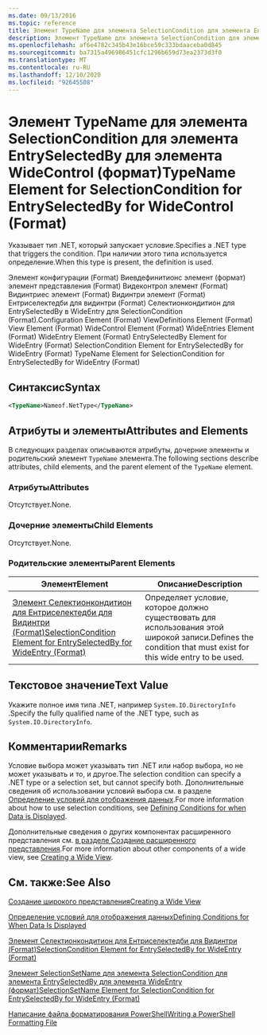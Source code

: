 ```yaml
---
ms.date: 09/13/2016
ms.topic: reference
title: Элемент TypeName для элемента SelectionCondition для элемента EntrySelectedBy для элемента WideControl (формат)
description: Элемент TypeName для элемента SelectionCondition для элемента EntrySelectedBy для элемента WideControl (формат)
ms.openlocfilehash: af6e4782c345b43e16bce59c333bdaaceba0d845
ms.sourcegitcommit: ba7315a496986451cfc1296b659d73ea2373d3f0
ms.translationtype: MT
ms.contentlocale: ru-RU
ms.lasthandoff: 12/10/2020
ms.locfileid: "92645508"
---
```

# <a name="typename-element-for-selectioncondition-for-entryselectedby-for-widecontrol-format"></a><span data-ttu-id="a46dd-103">Элемент TypeName для элемента SelectionCondition для элемента EntrySelectedBy для элемента WideControl (формат)</span><span class="sxs-lookup"><span data-stu-id="a46dd-103">TypeName Element for SelectionCondition for EntrySelectedBy for WideControl (Format)</span></span>

<span data-ttu-id="a46dd-104">Указывает тип .NET, который запускает условие.</span><span class="sxs-lookup"><span data-stu-id="a46dd-104">Specifies a .NET type that triggers the condition.</span></span> <span data-ttu-id="a46dd-105">При наличии этого типа используется определение.</span><span class="sxs-lookup"><span data-stu-id="a46dd-105">When this type is present, the definition is used.</span></span>

<span data-ttu-id="a46dd-106">Элемент конфигурации (Format) Виевдефинитионс элемент (формат) элемент представления (Format) Видеконтрол элемент (Format) Видинтриес элемент (Format) Видинтри элемент (Format) Ентриселектедби для видинтри (Format) Селектионкондитион для EntrySelectedBy в WideEntry для SelectionCondition (Format).</span><span class="sxs-lookup"><span data-stu-id="a46dd-106">Configuration Element (Format) ViewDefinitions Element (Format) View Element (Format) WideControl Element (Format) WideEntries Element (Format) WideEntry Element (Format) EntrySelectedBy Element for WideEntry (Format) SelectionCondition Element for EntrySelectedBy for WideEntry (Format) TypeName Element for SelectionCondition for EntrySelectedBy for WideEntry (Format)</span></span>

## <a name="syntax"></a><span data-ttu-id="a46dd-107">Синтаксис</span><span class="sxs-lookup"><span data-stu-id="a46dd-107">Syntax</span></span>

```xml
<TypeName>Nameof.NetType</TypeName>
```

## <a name="attributes-and-elements"></a><span data-ttu-id="a46dd-108">Атрибуты и элементы</span><span class="sxs-lookup"><span data-stu-id="a46dd-108">Attributes and Elements</span></span>

<span data-ttu-id="a46dd-109">В следующих разделах описываются атрибуты, дочерние элементы и родительский элемент `TypeName` элемента.</span><span class="sxs-lookup"><span data-stu-id="a46dd-109">The following sections describe attributes, child elements, and the parent element of the `TypeName` element.</span></span>

### <a name="attributes"></a><span data-ttu-id="a46dd-110">Атрибуты</span><span class="sxs-lookup"><span data-stu-id="a46dd-110">Attributes</span></span>

<span data-ttu-id="a46dd-111">Отсутствует.</span><span class="sxs-lookup"><span data-stu-id="a46dd-111">None.</span></span>

### <a name="child-elements"></a><span data-ttu-id="a46dd-112">Дочерние элементы</span><span class="sxs-lookup"><span data-stu-id="a46dd-112">Child Elements</span></span>

<span data-ttu-id="a46dd-113">Отсутствует.</span><span class="sxs-lookup"><span data-stu-id="a46dd-113">None.</span></span>

### <a name="parent-elements"></a><span data-ttu-id="a46dd-114">Родительские элементы</span><span class="sxs-lookup"><span data-stu-id="a46dd-114">Parent Elements</span></span>

|<span data-ttu-id="a46dd-115">Элемент</span><span class="sxs-lookup"><span data-stu-id="a46dd-115">Element</span></span>|<span data-ttu-id="a46dd-116">Описание</span><span class="sxs-lookup"><span data-stu-id="a46dd-116">Description</span></span>|
|-------------|-----------------|
|[<span data-ttu-id="a46dd-117">Элемент Селектионкондитион для Ентриселектедби для Видинтри (Format)</span><span class="sxs-lookup"><span data-stu-id="a46dd-117">SelectionCondition Element for EntrySelectedBy for WideEntry (Format)</span></span>](./selectioncondition-element-for-entryselectedby-for-widecontrol-format.md)|<span data-ttu-id="a46dd-118">Определяет условие, которое должно существовать для использования этой широкой записи.</span><span class="sxs-lookup"><span data-stu-id="a46dd-118">Defines the condition that must exist for this wide entry to be used.</span></span>|

## <a name="text-value"></a><span data-ttu-id="a46dd-119">Текстовое значение</span><span class="sxs-lookup"><span data-stu-id="a46dd-119">Text Value</span></span>

<span data-ttu-id="a46dd-120">Укажите полное имя типа .NET, например `System.IO.DirectoryInfo` .</span><span class="sxs-lookup"><span data-stu-id="a46dd-120">Specify the fully qualified name of the .NET type, such as `System.IO.DirectoryInfo`.</span></span>

## <a name="remarks"></a><span data-ttu-id="a46dd-121">Комментарии</span><span class="sxs-lookup"><span data-stu-id="a46dd-121">Remarks</span></span>

<span data-ttu-id="a46dd-122">Условие выбора может указывать тип .NET или набор выбора, но не может указывать и то, и другое.</span><span class="sxs-lookup"><span data-stu-id="a46dd-122">The selection condition can specify a .NET type or a selection set, but cannot specify both.</span></span> <span data-ttu-id="a46dd-123">Дополнительные сведения об использовании условий выбора см. в разделе [Определение условий для отображения данных](./defining-conditions-for-displaying-data.md).</span><span class="sxs-lookup"><span data-stu-id="a46dd-123">For more information about how to use selection conditions, see [Defining Conditions for when Data is Displayed](./defining-conditions-for-displaying-data.md).</span></span>

<span data-ttu-id="a46dd-124">Дополнительные сведения о других компонентах расширенного представления см. [в разделе Создание расширенного представления](./creating-a-wide-view.md).</span><span class="sxs-lookup"><span data-stu-id="a46dd-124">For more information about other components of a wide view, see [Creating a Wide View](./creating-a-wide-view.md).</span></span>

## <a name="see-also"></a><span data-ttu-id="a46dd-125">См. также:</span><span class="sxs-lookup"><span data-stu-id="a46dd-125">See Also</span></span>

[<span data-ttu-id="a46dd-126">Создание широкого представления</span><span class="sxs-lookup"><span data-stu-id="a46dd-126">Creating a Wide View</span></span>](./creating-a-wide-view.md)

[<span data-ttu-id="a46dd-127">Определение условий для отображения данных</span><span class="sxs-lookup"><span data-stu-id="a46dd-127">Defining Conditions for When Data Is Displayed</span></span>](./defining-conditions-for-displaying-data.md)

[<span data-ttu-id="a46dd-128">Элемент Селектионкондитион для Ентриселектедби для Видинтри (Format)</span><span class="sxs-lookup"><span data-stu-id="a46dd-128">SelectionCondition Element for EntrySelectedBy for WideEntry (Format)</span></span>](./selectioncondition-element-for-entryselectedby-for-widecontrol-format.md)

[<span data-ttu-id="a46dd-129">Элемент SelectionSetName для элемента SelectionCondition для элемента EntrySelectedBy для элемента WideEntry (формат)</span><span class="sxs-lookup"><span data-stu-id="a46dd-129">SelectionSetName Element for SelectionCondition for EntrySelectedBy for WideEntry (Format)</span></span>](./selectionsetname-element-for-selectioncondition-for-entryselectedby-for-wideentry-format.md)

[<span data-ttu-id="a46dd-130">Написание файла форматирования PowerShell</span><span class="sxs-lookup"><span data-stu-id="a46dd-130">Writing a PowerShell Formatting File</span></span>](./writing-a-powershell-formatting-file.md)
